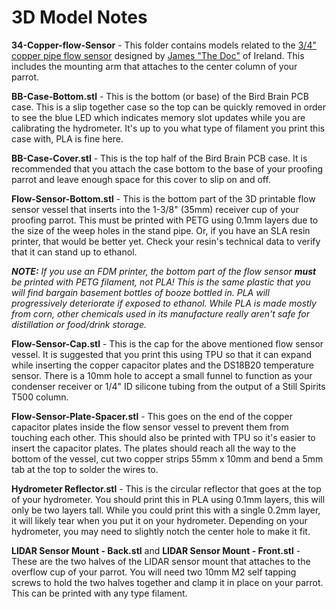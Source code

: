 # 3D Model Notes

**34-Copper-flow-Sensor** - This folder contains models related to the [3/4" copper pipe flow sensor](https://www.youtube.com/watch?v=uXPyjsHgtic) designed by [James "The Doc"](https://www.youtube.com/@TheDocChannel) of Ireland. This includes the mounting arm that attaches to the center column of your parrot.

**BB-Case-Bottom.stl** - This is the bottom (or base) of the Bird Brain PCB case. This is a slip together case so the top can be quickly removed in order to see the blue LED which indicates memory slot updates while you are calibrating the hydrometer. It's up to you what type of filament you print this case with, PLA is fine here.

**BB-Case-Cover.stl** - This is the top half of the Bird Brain PCB case. It is recommended that you attach the case bottom to the base of your proofing parrot and leave enough space for this cover to slip on and off.

**Flow-Sensor-Bottom.stl** - This is the bottom part of the 3D printable flow sensor vessel that inserts into the 1-3/8" (35mm) receiver cup of your proofing parrot. This must be printed with PETG using 0.1mm layers due to the size of the weep holes in the stand pipe. Or, if you have an SLA resin printer, that would be better yet. Check your resin's technical data to verify that it can stand up to ethanol.

_**NOTE:** If you use an FDM printer, the bottom part of the flow sensor **must** be printed with PETG filament, not PLA! This is the same plastic that you will find bargain basement bottles of booze bottled in. PLA will progressively deteriorate if exposed to ethanol. While PLA is made mostly from corn, other chemicals used in its manufacture really aren't safe for distillation or food/drink storage._

**Flow-Sensor-Cap.stl** - This is the cap for the above mentioned flow sensor vessel. It is suggested that you print this using TPU so that it can expand while inserting the copper capacitor plates and the DS18B20 temperature sensor. There is a 10mm hole to accept a small funnel to function as your condenser receiver or 1/4" ID silicone tubing from the output of a Still Spirits T500 column.

**Flow-Sensor-Plate-Spacer.stl** - This goes on the end of the copper capacitor plates inside the flow sensor vessel to prevent them from touching each other. This should also be printed with TPU so it's easier to insert the capacitor plates. The plates should reach all the way to the bottom of the vessel, cut two copper strips 55mm x 10mm and bend a 5mm tab at the top to solder the wires to.

**Hydrometer Reflector.stl** - This is the circular reflector that goes at the top of your hydrometer. You should print this in PLA using 0.1mm layers, this will only be two layers tall. While you could print this with a single 0.2mm layer, it will likely tear when you put it on your hydrometer. Depending on your hydrometer, you may need to slightly notch the center hole to make it fit.

**LIDAR Sensor Mount - Back.stl** and **LIDAR Sensor Mount - Front.stl** - These are the two halves of the LIDAR sensor mount that attaches to the overflow cup of your parrot. You will need two 10mm M2 self tapping screws to hold the two halves together and clamp it in place on your parrot. This can be printed with any type filament.
